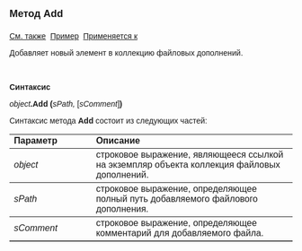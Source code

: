 <html>
<head>
<title>Коллекция файловых дополнений\Add</title>
</head>

<body>

<p><strong><font size="4" face="Arial">Метод Add<br>
<br>
</font></strong><font face="Arial"><a href="../AsAttachmentCollection.html">
См. также</a>&nbsp;
<u>Пример</u>&nbsp; <a href="../AsAttachmentCollection.html">Применяется к</a></font></p>

<p><font face="Arial">Добавляет новый элемент в коллекцию файловых 
дополнений.</font></p>

<p class="label">&nbsp;</p>

<p class="label"><font face="Arial"><b>Синтаксис</b></font></p>

<p><font face="Arial"><em>object</em><strong>.Add (</strong><i>sPath,
</i>[<i>sComment</i>]<strong>)</strong></font></p>

<p><font face="Arial">Синтаксис метода <strong>Add</strong>
состоит из следующих частей:</font></p>

<table border="1" cellPadding="5" cols="2" frame="below" rules="rows">
<TBODY>
  <tr vAlign="top">
    <td class="label" width="29%"><font face="Arial"><b>Параметр</b></font></td>
    <td class="label" width="71%"><font face="Arial"><strong>Описание</strong></font></td>
  </tr>
  <tr>
    <td width="29%"><em><font face="Arial">object</font></em></td>
    <td width="71%"><font face="Arial">строковое выражение, являющееся 
	ссылкой на экземпляр объекта коллекция файловых дополнений.</font></td>
  </tr>
  <tr>
    <td width="29%"><font face="Arial"><i>sPath</i></font></td>
    <td width="71%"><font face="Arial">строковое выражение, 
	определяющее полный путь добавляемого файлового дополнения.</font></td>
  </tr>
  <tr>
    <td width="29%"><font face="Arial"><i>sComment</i></font></td>
    <td width="71%"><font face="Arial">строковое выражение, 
	определяющее комментарий для добавляемого файла.</font></td>
  </tr>
</TBODY>
</table>

<p>&nbsp;</p>

</body>
</html>
